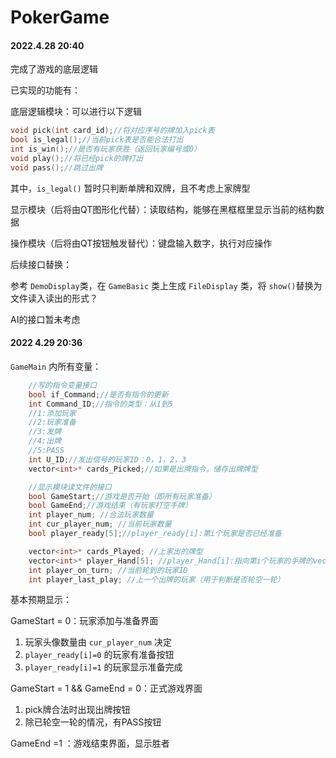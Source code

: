 # PokerGame

#### 2022.4.28 20:40

完成了游戏的底层逻辑

已实现的功能有：

底层逻辑模块：可以进行以下逻辑

```c++
void pick(int card_id);//将对应序号的牌加入pick表
bool is_legal();//当前pick表是否能合法打出
int is_win();//是否有玩家获胜（返回玩家编号或0）
void play();//将已经pick的牌打出
void pass();//跳过出牌
```

其中，`is_legal()` 暂时只判断单牌和双牌，且不考虑上家牌型

显示模块（后将由QT图形化代替）：读取结构，能够在黑框框里显示当前的结构数据

操作模块（后将由QT按钮触发替代）：键盘输入数字，执行对应操作



后续接口替换：

参考 `DemoDisplay`类，在 `GameBasic` 类上生成 `FileDisplay` 类，将 `show()`替换为文件读入读出的形式？

AI的接口暂未考虑



#### 2022 4.29 20:36

`GameMain` 内所有变量：

```c++
	//写的指令变量接口
	bool if_Command;//是否有指令的更新
    int Command_ID;//指令的类型：从1到5
	//1:添加玩家
	//2:玩家准备
	//3:发牌
	//4:出牌
	//5:PASS
    int U_ID;//发出信号的玩家ID：0，1，2，3
	vector<int>* cards_Picked;//如果是出牌指令，储存出牌牌型

	//显示模块读文件的接口
	bool GameStart;//游戏是否开始（即所有玩家准备）
    bool GameEnd;//游戏结束（有玩家打空手牌）
	int player_num; //合法玩家数量
	int cur_player_num; //当前玩家数量
    bool player_ready[5];//player_ready[i]:第i个玩家是否已经准备

	vector<int>* cards_Played; //上家出的牌型
	vector<int>* player_Hand[5]; //player_Hand[i]:指向第i个玩家的手牌的vector的指针
    int player_on_turn; //当前轮到的玩家ID
    int player_last_play; //上一个出牌的玩家（用于判断是否轮空一轮）

```



基本预期显示：

GameStart = 0：玩家添加与准备界面

1. 玩家头像数量由 `cur_player_num` 决定
2. `player_ready[i]=0` 的玩家有准备按钮
3. `player_ready[i]=1` 的玩家显示准备完成

GameStart = 1 && GameEnd = 0：正式游戏界面

1. pick牌合法时出现出牌按钮
1. 除已轮空一轮的情况，有PASS按钮

GameEnd =1 ：游戏结束界面，显示胜者





